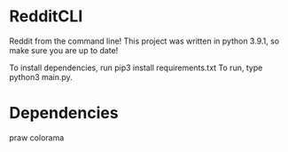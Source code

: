 # RedditCLI
Reddit from the command line!
This project was written in python 3.9.1, so make sure you are up to date!

To install dependencies, run pip3 install requirements.txt
To run, type python3 main.py.

# Dependencies
praw
colorama
